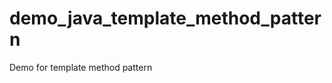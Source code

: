 demo_java_template_method_pattern
=================================

Demo for template method pattern
